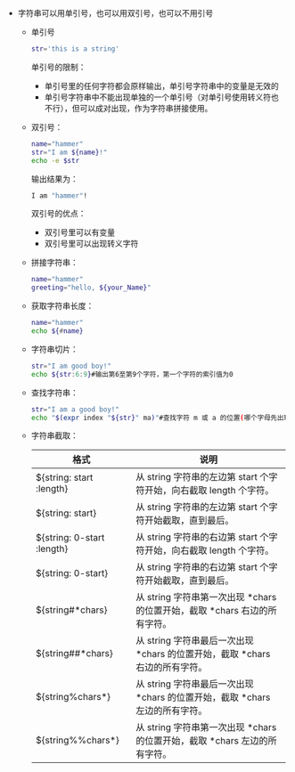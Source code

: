 - 字符串可以用单引号，也可以用双引号，也可以不用引号

  - 单引号

    ```bash
    str='this is a string'
    ```
    
    单引号的限制：

    - 单引号里的任何字符都会原样输出，单引号字符串中的变量是无效的
    - 单引号字符串中不能出现单独的一个单引号（对单引号使用转义符也不行），但可以成对出现，作为字符串拼接使用。
    
  - 双引号：

    ```bash
    name="hammer"
    str="I am ${name}!"
    echo -e $str
    ```

    输出结果为：

    ```bash
    I am "hammer"!
    ```

    双引号的优点：

    - 双引号里可以有变量
    - 双引号里可以出现转义字符

  - 拼接字符串：

    ```bash
    name="hammer"
    greeting="hello, ${your_Name}"
    ```

  - 获取字符串长度：

    ```bash
    name="hammer"
    echo ${#name}
    ```

  - 字符串切片：

    ```bash
    str="I am good boy!"
    echo ${str:6:9}#输出第6至第9个字符，第一个字符的索引值为0
    ```

  - 查找字符串：

    ```bash
    str="I am a good boy!"
    echo "$(expr index "${str}" ma)"#查找字符 m 或 a 的位置(哪个字母先出现就计算哪个)
    ```

  - 字符串截取：
  
    | 格式                       | 说明                                                         |
    | -------------------------- | ------------------------------------------------------------ |
    | ${string: start :length}   | 从 string 字符串的左边第 start 个字符开始，向右截取 length 个字符。 |
    | ${string: start}           | 从 string 字符串的左边第 start 个字符开始截取，直到最后。    |
    | ${string: 0-start :length} | 从 string 字符串的右边第 start 个字符开始，向右截取 length 个字符。 |
    | ${string: 0-start}         | 从 string 字符串的右边第 start 个字符开始截取，直到最后。    |
    | ${string#*chars}           | 从 string 字符串第一次出现 *chars 的位置开始，截取 *chars 右边的所有字符。 |
    | ${string##*chars}          | 从 string 字符串最后一次出现 *chars 的位置开始，截取 *chars 右边的所有字符。 |
    | ${string%chars*}           | 从 string 字符串最后一次出现 *chars 的位置开始，截取 *chars 左边的所有字符。 |
    | ${string%%chars*}          | 从 string 字符串第一次出现 *chars 的位置开始，截取 *chars 左边的所有字符。 |
  
    

